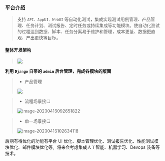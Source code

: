 ### 平台介绍

> 支持 `API、AppUI、WebUI` 等自动化测试，集成实现测试用例管理、产品管理、任务计划、测试报告、定时任务或持续集成等功能模块。使自动化测试的过程达到数据、脚本、任务分离易于维护和管理，成本更低、数据更直观、产出更快等目标。

#### 整体开发架构

> ![](E:\测试\auto_test\static\git_images\01.png)



**利用 `Django` 自带的 `admin` 后台管理，完成各模块的版面**

> - 产品管理
>
> ![](E:\测试\auto_test\static\git_images\02.png)

> - 流程场景接口
>
> ![image-20200416092651822](E:\测试\auto_test\static\git_images\03.png)

> - 单一场景接口
>
> ![image-20200416102634118](E:\测试\auto_test\static\git_images\04.png)















后期有待优化的功能有平台 UI 优化、脚本管理优化、测试报告优化、性能测试模块优化、邮件模块优化等。将来会考虑集成人工智能、机器学习、Devops 装备等技术。